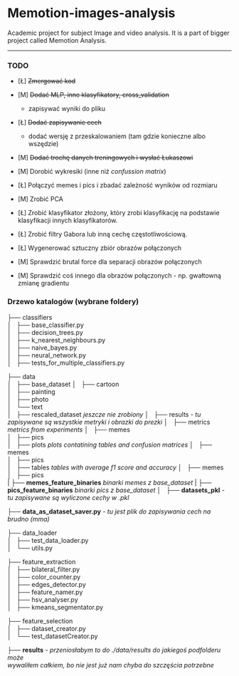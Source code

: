 # Memotion-images-analysis
Academic project for subject Image and video analysis. It is a part of bigger project called Memotion Analysis.

---------------
### TODO

- [Ł] ~~Zmergować kod~~
- [M] ~~Dodać MLP, inne klasyfikatory, cross_validation~~
    * zapisywać wyniki do pliku
- [Ł] ~~Dodać zapisywanie cech~~
    * dodać wersję z przeskalowaniem (tam gdzie konieczne albo wszędzie)
- [M] ~~Dodać trochę danych treningowych i wysłać Łukaszowi~~
- [M] Dorobić wykresiki (inne niż *confussion matrix*)

- [Ł] Połączyć memes i pics i zbadać zależność wyników od rozmiaru
- [M] Zrobić PCA
- [Ł] Zrobić klasyfikator złożony, który zrobi klasyfikację na podstawie klasyfikacji innych klasyfikatorów.
- [Ł] Zrobić filtry Gabora lub inną cechę częstotliwościową.

- [Ł] Wygenerować sztuczny zbiór obrazów połączonych
- [M] Sprawdzić brutal force dla separacji obrazów połączonych
- [M] Sprawdzić coś innego dla obrazów połączonych - np. gwałtowną zmianę gradientu


### Drzewo katalogów (wybrane foldery)

├── classifiers   
│   ├── base_classifier.py  
│   ├── decision_trees.py  
│   ├── k_nearest_neighbours.py  
│   ├── naive_bayes.py  
│   ├── neural_network.py  
│   ├── tests_for_multiple_classifiers.py  

├── data  
│   ├── base_dataset
│       ├── cartoon      
│       ├── painting  
│       ├── photo    
│       └── text  
│   ├── rescaled_dataset *jeszcze nie zrobiony*
│   ├── results - *tu zapisywane są wszystkie metryki i obrazki do prezki*
│       ├── metrics *metrics from experiments*
│           ├── memes    
│           ├── pics       
│       ├── plots *plots contatining tables and confusion matrices*
│           ├── memes      
│           ├── pics    
│       ├── tables  *tables with average f1 score and accuracy*
│           ├── memes      
│           ├── pics  
|   ├── **memes_feature_binaries** *binarki memes z base_dataset*
|   ├── **pics_feature_binaries** *binarki pics z base_dataset*
│   ├── **datasets_pkl** - *tu zapisywane są wyliczone cechy w .pkl*

├── **data_as_dataset_saver.py** - *tu jest plik do zapisywania cech na brudno (mma)*  

├── data_loader  
│   ├── test_data_loader.py  
│   └── utils.py   
  
├── feature_extraction  
│   ├── bilateral_filter.py  
│   ├── color_counter.py  
│   ├── edges_detector.py  
│   ├── feature_namer.py  
│   ├── hsv_analyser.py  
│   ├── kmeans_segmentator.py  

├── feature_selection  
│   ├── dataset_creator.py  
│   └── test_datasetCreator.py  

├── **results** - *przeniosłabym to do ./data/results do jakiegoś podfolderu może*  \
    *wywaliłem całkiem, bo nie jest już nam chyba do szczęścia potrzebne*
